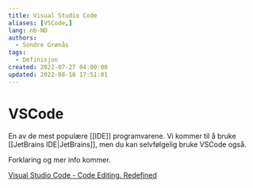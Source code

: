 ```yaml
---
title: Visual Studio Code
aliases: [VSCode,]
lang: nb-NO
authors:
  - Sondre Grønås
tags:
  - Definisjon
created: 2022-07-27 04:00:00
updated: 2022-08-16 17:51:01
---
```

# VSCode
En av de mest populære [[IDE]] programvarene. Vi kommer til å bruke [[JetBrains IDE|JetBrains]], men du kan selvfølgelig bruke VSCode også.

Forklaring og mer info kommer.

[Visual Studio Code - Code Editing. Redefined](https://code.visualstudio.com/)